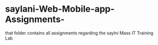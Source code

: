 # saylani-Web-Mobile-app-Assignments-
that folder contains all assignments regarding the saylni Mass IT Training Lab 
